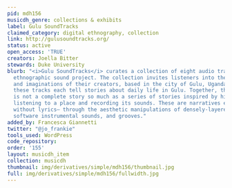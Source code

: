 ```yaml
---
pid: mdh156
musicdh_genre: collections & exhibits
label: Gulu SoundTracks
claimed_category: digital ethnography, collection
link: http://gulusoundtracks.org/
status: active
open_access: 'TRUE'
creators: Joella Bitter
stewards: Duke University
blurb: "<i>Gulu SoundTracks</i> curates a collection of eight audio tracks as a digital
  ethnographic sound project. The collection invites listeners into the sonic habitus
  and imaginations of their creators, based in the city of Gulu, Uganda. Individually,
  these tracks each tell stories about daily life in Gulu. Together, the compilation
  is not a complete story so much as a series of stories inspired by histories of
  listening to a place and recording its sounds. These are narratives evoked musically–
  without lyrics– through the aesthetic manipulations of densely-layered audio samples,
  software instrumental sounds, and grooves."
added_by: Francesca Giannetti
twitter: "@jo_frankie"
tools_used: WordPress
code_repository:
order: '155'
layout: musicdh_item
collection: musicdh
thumbnail: img/derivatives/simple/mdh156/thumbnail.jpg
full: img/derivatives/simple/mdh156/fullwidth.jpg
---
```

